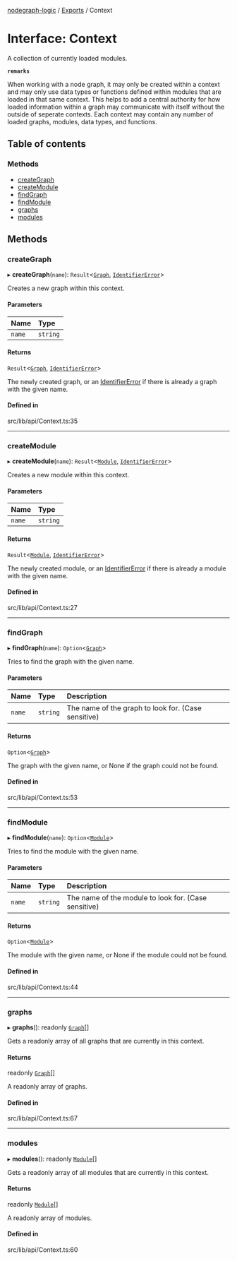 [nodegraph-logic](../README.md) / [Exports](../modules.md) / Context

# Interface: Context

A collection of currently loaded modules.

**`remarks`**

When working with a node graph, it may only be created within a context and
may only use data types or functions defined within modules that are loaded
in that same context. This helps to add a central authority for how loaded
information within a graph may communicate with itself without the outside
of seperate contexts. Each context may contain any number of loaded graphs,
modules, data types, and functions.

## Table of contents

### Methods

- [createGraph](Context.md#creategraph)
- [createModule](Context.md#createmodule)
- [findGraph](Context.md#findgraph)
- [findModule](Context.md#findmodule)
- [graphs](Context.md#graphs)
- [modules](Context.md#modules)

## Methods

### createGraph

▸ **createGraph**(`name`): `Result`<[`Graph`](Graph.md), [`IdentifierError`](../classes/IdentifierError.md)\>

Creates a new graph within this context.

#### Parameters

| Name | Type |
| :------ | :------ |
| `name` | `string` |

#### Returns

`Result`<[`Graph`](Graph.md), [`IdentifierError`](../classes/IdentifierError.md)\>

The newly created graph, or an [IdentifierError](../classes/IdentifierError.md) if there
         is already a graph with the given name.

#### Defined in

src/lib/api/Context.ts:35

___

### createModule

▸ **createModule**(`name`): `Result`<[`Module`](Module.md), [`IdentifierError`](../classes/IdentifierError.md)\>

Creates a new module within this context.

#### Parameters

| Name | Type |
| :------ | :------ |
| `name` | `string` |

#### Returns

`Result`<[`Module`](Module.md), [`IdentifierError`](../classes/IdentifierError.md)\>

The newly created module, or an [IdentifierError](../classes/IdentifierError.md) if there
         is already a module with the given name.

#### Defined in

src/lib/api/Context.ts:27

___

### findGraph

▸ **findGraph**(`name`): `Option`<[`Graph`](Graph.md)\>

Tries to find the graph with the given name.

#### Parameters

| Name | Type | Description |
| :------ | :------ | :------ |
| `name` | `string` | The name of the graph to look for. (Case sensitive) |

#### Returns

`Option`<[`Graph`](Graph.md)\>

The graph with the given name, or None if the graph could not
         be found.

#### Defined in

src/lib/api/Context.ts:53

___

### findModule

▸ **findModule**(`name`): `Option`<[`Module`](Module.md)\>

Tries to find the module with the given name.

#### Parameters

| Name | Type | Description |
| :------ | :------ | :------ |
| `name` | `string` | The name of the module to look for. (Case sensitive) |

#### Returns

`Option`<[`Module`](Module.md)\>

The module with the given name, or None if the module could not
         be found.

#### Defined in

src/lib/api/Context.ts:44

___

### graphs

▸ **graphs**(): readonly [`Graph`](Graph.md)[]

Gets a readonly array of all graphs that are currently in this context.

#### Returns

readonly [`Graph`](Graph.md)[]

A readonly array of graphs.

#### Defined in

src/lib/api/Context.ts:67

___

### modules

▸ **modules**(): readonly [`Module`](Module.md)[]

Gets a readonly array of all modules that are currently in this context.

#### Returns

readonly [`Module`](Module.md)[]

A readonly array of modules.

#### Defined in

src/lib/api/Context.ts:60
